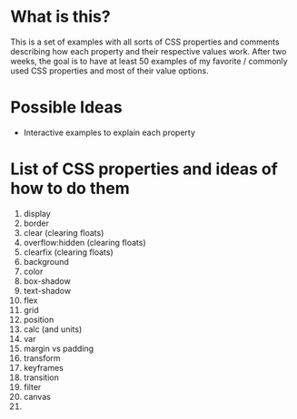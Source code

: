 # What is this?
This is a set of examples with all sorts of CSS properties and comments describing how each property and their respective values work. After two weeks, the goal is to have at least 50 examples of my favorite / commonly used CSS properties and most of their value options.

# Possible Ideas
- Interactive examples to explain each property

# List of CSS properties and ideas of how to do them
1. display
1. border
1. clear (clearing floats)
1. overflow:hidden (clearing floats)
1. clearfix (clearing floats)
1. background
1. color
1. box-shadow
1. text-shadow
1. flex
1. grid
1. position
1. calc (and units)
1. var
1. margin vs padding
1. transform
1. keyframes
1. transition
1. filter
1. canvas
1. 
